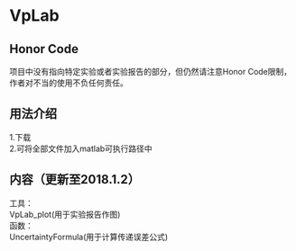 # VpLab
## Honor Code
项目中没有指向特定实验或者实验报告的部分，但仍然请注意Honor Code限制，作者对不当的使用不负任何责任。
## 用法介绍
1.下载<br>
2.可将全部文件加入matlab可执行路径中<br>
## 内容（更新至2018.1.2）
工具：<br>
VpLab_plot(用于实验报告作图)<br>
函数：<br>
UncertaintyFormula(用于计算传递误差公式)<br>
